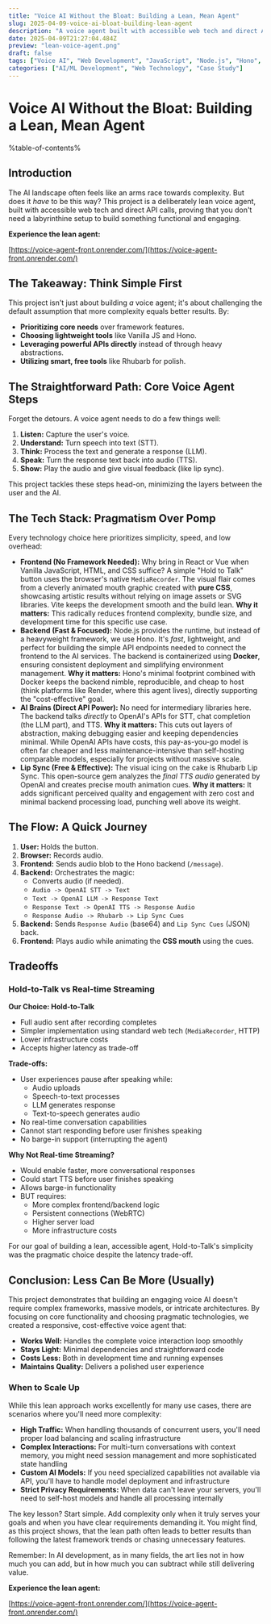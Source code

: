 ```yaml
---
title: "Voice AI Without the Bloat: Building a Lean, Mean Agent"
slug: 2025-04-09-voice-ai-bloat-building-lean-agent
description: "A voice agent built with accessible web tech and direct API calls, proving that you don't need a labyrinthine setup or bloated libraries like LangChain to build something functional and engaging."
date: 2025-04-09T21:27:04.484Z
preview: "lean-voice-agent.png"
draft: false
tags: ["Voice AI", "Web Development", "JavaScript", "Node.js", "Hono", "OpenAI", "CSS", "Performance", "Lean Development", "STT", "TTS", "LLM", "Docker"]
categories: ["AI/ML Development", "Web Technology", "Case Study"]
---
```


# Voice AI Without the Bloat: Building a Lean, Mean Agent


%table-of-contents%

## Introduction

The AI landscape often feels like an arms race towards complexity. But does it *have* to be this way? This project is a deliberately lean voice agent, built with accessible web tech and direct API calls, proving that you don't need a labyrinthine setup to build something functional and engaging.

**Experience the lean agent:** 

[https://voice-agent-front.onrender.com/](https://voice-agent-front.onrender.com/) 

## The Takeaway: Think Simple First

This project isn't just about building *a* voice agent; it's about challenging the default assumption that more complexity equals better results. By:

*   **Prioritizing core needs** over framework features.
*   **Choosing lightweight tools** like Vanilla JS and Hono.
*   **Leveraging powerful APIs directly** instead of through heavy abstractions.
*   **Utilizing smart, free tools** like Rhubarb for polish.

## The Straightforward Path: Core Voice Agent Steps

Forget the detours. A voice agent needs to do a few things well:

1.  **Listen:** Capture the user's voice.
2.  **Understand:** Turn speech into text (STT).
3.  **Think:** Process the text and generate a response (LLM).
4.  **Speak:** Turn the response text back into audio (TTS).
5.  **Show:** Play the audio and give visual feedback (like lip sync).

This project tackles these steps head-on, minimizing the layers between the user and the AI.

## The Tech Stack: Pragmatism Over Pomp

Every technology choice here prioritizes simplicity, speed, and low overhead:

*   **Frontend (No Framework Needed):** Why bring in React or Vue when Vanilla JavaScript, HTML, and CSS suffice? A simple "Hold to Talk" button uses the browser's native `MediaRecorder`. The visual flair comes from a cleverly animated mouth graphic created with **pure CSS**, showcasing artistic results without relying on image assets or SVG libraries. Vite keeps the development smooth and the build lean. **Why it matters:** This radically reduces frontend complexity, bundle size, and development time for this specific use case.
*   **Backend (Fast & Focused):** Node.js provides the runtime, but instead of a heavyweight framework, we use Hono. It's *fast*, lightweight, and perfect for building the simple API endpoints needed to connect the frontend to the AI services. The backend is containerized using **Docker**, ensuring consistent deployment and simplifying environment management. **Why it matters:** Hono's minimal footprint combined with Docker keeps the backend nimble, reproducible, and cheap to host (think platforms like Render, where this agent lives), directly supporting the "cost-effective" goal.
*   **AI Brains (Direct API Power):** No need for intermediary libraries here. The backend talks *directly* to OpenAI's APIs for STT, chat completion (the LLM part), and TTS. **Why it matters:** This cuts out layers of abstraction, making debugging easier and keeping dependencies minimal. While OpenAI APIs have costs, this pay-as-you-go model is often far cheaper and less maintenance-intensive than self-hosting comparable models, especially for projects without massive scale.
*   **Lip Sync (Free & Effective):** The visual icing on the cake is Rhubarb Lip Sync. This open-source gem analyzes the *final TTS audio* generated by OpenAI and creates precise mouth animation cues. **Why it matters:** It adds significant perceived quality and engagement with zero cost and minimal backend processing load, punching well above its weight.

## The Flow: A Quick Journey

1.  **User:** Holds the button.
2.  **Browser:** Records audio.
3.  **Frontend:** Sends audio blob to the Hono backend (`/message`).
4.  **Backend:** Orchestrates the magic:
    *   Converts audio (if needed).
    *   `Audio -> OpenAI STT -> Text`
    *   `Text -> OpenAI LLM -> Response Text`
    *   `Response Text -> OpenAI TTS -> Response Audio`
    *   `Response Audio -> Rhubarb -> Lip Sync Cues`
5.  **Backend:** Sends `Response Audio` (base64) and `Lip Sync Cues` (JSON) back.
6.  **Frontend:** Plays audio while animating the **CSS mouth** using the cues.

## Tradeoffs

### Hold-to-Talk vs Real-time Streaming

**Our Choice: Hold-to-Talk**
- Full audio sent after recording completes
- Simpler implementation using standard web tech (`MediaRecorder`, HTTP)
- Lower infrastructure costs
- Accepts higher latency as trade-off

**Trade-offs:**
- User experiences pause after speaking while:
  - Audio uploads
  - Speech-to-text processes
  - LLM generates response
  - Text-to-speech generates audio
- No real-time conversation capabilities
- Cannot start responding before user finishes speaking
- No barge-in support (interrupting the agent)

**Why Not Real-time Streaming?**
- Would enable faster, more conversational responses
- Could start TTS before user finishes speaking
- Allows barge-in functionality
- BUT requires:
  - More complex frontend/backend logic
  - Persistent connections (WebRTC)
  - Higher server load
  - More infrastructure costs

For our goal of building a lean, accessible agent, Hold-to-Talk's simplicity was the pragmatic choice despite the latency trade-off.

## Conclusion: Less Can Be More (Usually)

This project demonstrates that building an engaging voice AI doesn't require complex frameworks, massive models, or intricate architectures. By focusing on core functionality and choosing pragmatic technologies, we created a responsive, cost-effective voice agent that:

- **Works Well:** Handles the complete voice interaction loop smoothly
- **Stays Light:** Minimal dependencies and straightforward code
- **Costs Less:** Both in development time and running expenses
- **Maintains Quality:** Delivers a polished user experience

### When to Scale Up

While this lean approach works excellently for many use cases, there are scenarios where you'll need more complexity:

- **High Traffic:** When handling thousands of concurrent users, you'll need proper load balancing and scaling infrastructure
- **Complex Interactions:** For multi-turn conversations with context memory, you might need session management and more sophisticated state handling
- **Custom AI Models:** If you need specialized capabilities not available via API, you'll have to handle model deployment and infrastructure
- **Strict Privacy Requirements:** When data can't leave your servers, you'll need to self-host models and handle all processing internally

The key lesson? Start simple. Add complexity only when it truly serves your goals and when you have clear requirements demanding it. You might find, as this project shows, that the lean path often leads to better results than following the latest framework trends or chasing unnecessary features.

Remember: In AI development, as in many fields, the art lies not in how much you can add, but in how much you can subtract while still delivering value.



**Experience the lean agent:** 

[https://voice-agent-front.onrender.com/](https://voice-agent-front.onrender.com/) 
